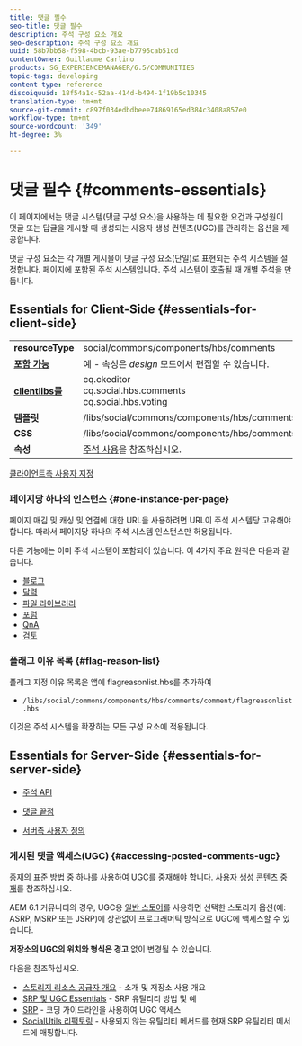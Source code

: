 ```yaml
---
title: 댓글 필수
seo-title: 댓글 필수
description: 주석 구성 요소 개요
seo-description: 주석 구성 요소 개요
uuid: 58b7bb58-f598-4bcb-93ae-b7795cab51cd
contentOwner: Guillaume Carlino
products: SG_EXPERIENCEMANAGER/6.5/COMMUNITIES
topic-tags: developing
content-type: reference
discoiquuid: 18f54a1c-52aa-414d-b494-1f19b5c10345
translation-type: tm+mt
source-git-commit: c897f034edbdbeee74869165ed384c3408a857e0
workflow-type: tm+mt
source-wordcount: '349'
ht-degree: 3%

---
```



# 댓글 필수 {#comments-essentials}

이 페이지에서는 댓글 시스템(댓글 구성 요소)을 사용하는 데 필요한 요건과 구성원이 댓글 또는 답글을 게시할 때 생성되는 사용자 생성 컨텐츠(UGC)를 관리하는 옵션을 제공합니다.

댓글 구성 요소는 각 개별 게시물이 댓글 구성 요소(단일)로 표현되는 주석 시스템을 설정합니다. 페이지에 포함된 주석 시스템입니다. 주석 시스템이 호출될 때 개별 주석을 만듭니다.

## Essentials for Client-Side {#essentials-for-client-side}

<table>
 <tbody>
  <tr>
   <td> <strong>resourceType</strong></td>
   <td> social/commons/components/hbs/comments</td>
  </tr>
  <tr>
   <td> <a href="scf.md#add-or-include-a-communities-component"><strong>포함 가능</strong></a></td>
   <td>예 - 속성은 <i>design </i>모드에서 편집할 수 있습니다.</td>
  </tr>
  <tr>
   <td> <a href="client-customize.md#clientlibs-for-scf"><strong>clientlibs를</strong></a></td>
   <td>cq.ckeditor<br /> cq.social.hbs.comments<br /> cq.social.hbs.voting</td>
  </tr>
  <tr>
   <td> <strong>템플릿</strong></td>
   <td> /libs/social/commons/components/hbs/comments/comments.hbs<br /> </td>
  </tr>
  <tr>
   <td> <strong>CSS</strong></td>
   <td> /libs/social/commons/components/hbs/comments/clientlibs/commentsystem.css</td>
  </tr>
  <tr>
   <td><strong> 속성</strong></td>
   <td> <a href="comments.md">주석 사용</a>을 참조하십시오.</td>
  </tr>
 </tbody>
</table>

[클라이언트측 사용자 지정](client-customize.md)

### 페이지당 하나의 인스턴스 {#one-instance-per-page}

페이지 매김 및 캐싱 및 연결에 대한 URL을 사용하려면 URL이 주석 시스템당 고유해야 합니다. 따라서 페이지당 하나의 주석 시스템 인스턴스만 허용됩니다.

다른 기능에는 이미 주석 시스템이 포함되어 있습니다. 이 4가지 주요 원칙은 다음과 같습니다.

* [블로그](blog-developer-basics.md)
* [달력](calendar-basics-for-developers.md)
* [파일 라이브러리](essentials-file-library.md)
* [포럼](essentials-forum.md)
* [QnA](qna-essentials.md)
* [검토](reviews-basics.md)

### 플래그 이유 목록 {#flag-reason-list}

플래그 지정 이유 목록은 앱에 flagreasonlist.hbs를 추가하여

* `/libs/social/commons/components/hbs/comments/comment/flagreasonlist.hbs`

이것은 주석 시스템을 확장하는 모든 구성 요소에 적용됩니다.

## Essentials for Server-Side {#essentials-for-server-side}

* [주석 API](https://helpx.adobe.com/experience-manager/6-5/sites/developing/using/reference-materials/javadoc/com/adobe/cq/social/commons/comments/api/package-summary.html)

* [댓글 끝점](https://helpx.adobe.com/experience-manager/6-5/sites/developing/using/reference-materials/javadoc/com/adobe/cq/social/commons/comments/endpoints/package-summary.html)

* [서버측 사용자 정의](server-customize.md)

### 게시된 댓글 액세스(UGC) {#accessing-posted-comments-ugc}

중재의 표준 방법 중 하나를 사용하여 UGC를 중재해야 합니다.
[사용자 생성 콘텐츠 중재](moderate-ugc.md)를 참조하십시오.

AEM 6.1 커뮤니티의 경우, UGC용 [일반 스토어](working-with-srp.md)를 사용하면 선택한 스토리지 옵션(예: ASRP, MSRP 또는 JSRP)에 상관없이 프로그래머틱 방식으로 UGC에 액세스할 수 있습니다.

**저장소의 UGC의 위치와 형식은 경고** 없이 변경될 수 있습니다.

다음을 참조하십시오.

* [스토리지 리소스 공급자 개요](srp.md)  - 소개 및 저장소 사용 개요
* [SRP 및 UGC Essentials](srp-and-ugc.md) - SRP 유틸리티 방법 및 예
* [SRP](accessing-ugc-with-srp.md)  - 코딩 가이드라인을 사용하여 UGC 액세스
* [SocialUtils 리팩토링](socialutils.md)  - 사용되지 않는 유틸리티 메서드를 현재 SRP 유틸리티 메서드에 매핑합니다.

